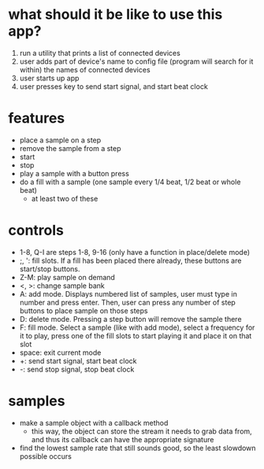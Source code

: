 # what should it be like to use this app?
1. run a utility that prints a list of connected devices
2. user adds part of device's name to config file (program will search for it
within) the names of connected devices
3. user starts up app
4. user presses key to send start signal, and start beat clock

# features
* place a sample on a step
* remove the sample from a step
* start
* stop
* play a sample with a button press
* do a fill with a sample (one sample every 1/4 beat, 1/2 beat or whole beat)
    * at least two of these

# controls
* 1-8, Q-I are steps 1-8, 9-16 (only have a function in place/delete mode)
* ;, ': fill slots. If a fill has been placed there already, these buttons are
start/stop buttons.
* Z-M: play sample on demand
* <, >: change sample bank
* A: add mode. Displays numbered list of samples, user must type in number and
press enter. Then, user can press any number of step buttons to place sample on
those steps
* D: delete mode. Pressing a step button will remove the sample there
* F: fill mode. Select a sample (like with add mode), select a frequency for it
to play, press one of the fill slots to start playing it and place it on that
slot
* space: exit current mode
* +: send start signal, start beat clock
* -: send stop signal, stop beat clock

# samples
* make a sample object with a callback method
    * this way, the object can store the stream it needs to grab data from, and
    thus its callback can have the appropriate signature
* find the lowest sample rate that still sounds good, so the least slowdown
possible occurs